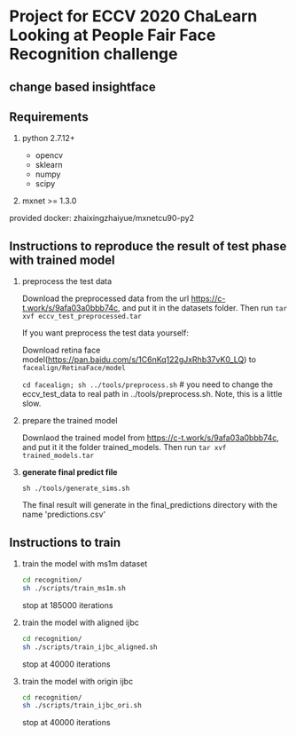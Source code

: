 # Project for ECCV 2020 ChaLearn Looking at People Fair Face Recognition challenge 
change based insightface
------
## Requirements
1. python 2.7.12+

    - opencv
    - sklearn
    - numpy
    - scipy
2. mxnet >= 1.3.0

provided docker:  zhaixingzhaiyue/mxnetcu90-py2

## Instructions to reproduce the result of test phase with trained model

1. preprocess the test data 

     Download the preprocessed data from the url https://c-t.work/s/9afa03a0bbb74c, and put it in the datasets folder. Then run `tar xvf eccv_test_preprocessed.tar`

    If you want preprocess the test data yourself:

    Download retina face model(https://pan.baidu.com/s/1C6nKq122gJxRhb37vK0_LQ) to `facealign/RetinaFace/model`

    `cd facealign; sh ../tools/preprocess.sh` # you need to change the eccv_test_data to real path in ../tools/preprocess.sh. 
    Note, this is a little slow.
2. prepare the trained model 

    Downlaod the trained model from https://c-t.work/s/9afa03a0bbb74c, and put it it the folder trained_models. Then run `tar xvf trained_models.tar`

3. **generate final predict file**

    `sh ./tools/generate_sims.sh`

    The final result will generate in the final_predictions directory with the name 'predictions.csv'


## Instructions to train

1. train the model with ms1m dataset
    ```sh
    cd recognition/
    sh ./scripts/train_ms1m.sh
    ```
    stop at 185000 iterations
2. train the model with aligned ijbc

    ```sh
    cd recognition/
    sh ./scripts/train_ijbc_aligned.sh
    ```
    stop at 40000 iterations
3. train the model with origin ijbc

    ```sh
    cd recognition/
    sh ./scripts/train_ijbc_ori.sh
    ```
    stop at 40000 iterations
